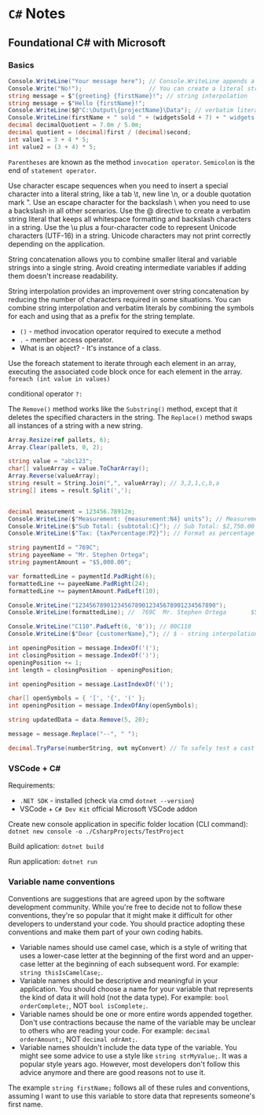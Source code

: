 # `C#` Notes

## Foundational C# with Microsoft

### Basics

```c#
Console.WriteLine("Your message here"); // Console.WriteLine appends a new line after the output.
Console.Write("No!");                   // You can create a literal string in C# using double quotation marks.
string message = $"{greeting} {firstName}!"; // string interpolation
string message = $"Hello {firstName}!";
Console.WriteLine($@"C:\Output\{projectName}\Data"); // verbatim literals and string interpolation
Console.WriteLine(firstName + " sold " + (widgetsSold + 7) + " widgets.");
decimal decimalQuotient = 7.0m / 5.0m;
decimal quotient = (decimal)first / (decimal)second;
int value1 = 3 + 4 * 5;
int value2 = (3 + 4) * 5;
```

`Parentheses` are known as the method `invocation operator`.
`Semicolon` is the end of `statement operator`.


Use character escape sequences when you need to insert a special character into a literal string, like a tab \t, new line \n, or a double quotation mark \".
Use an escape character for the backslash \\ when you need to use a backslash in all other scenarios.
Use the @ directive to create a verbatim string literal that keeps all whitespace formatting and backslash characters in a string.
Use the \u plus a four-character code to represent Unicode characters (UTF-16) in a string.
Unicode characters may not print correctly depending on the application.

String concatenation allows you to combine smaller literal and variable strings into a single string.
Avoid creating intermediate variables if adding them doesn't increase readability.

String interpolation provides an improvement over string concatenation by reducing the number of characters required in some situations.
You can combine string interpolation and verbatim literals by combining the symbols for each and using that as a prefix for the string template.

- `()` - method invocation operator required to execute a method
- `.` - member access operator.
- What is an object?  - It's instance of a class.

Use the foreach statement to iterate through each element in an array, executing the associated code block once for each element in the array.
`foreach (int value in values)`

conditional operator `?:`

The `Remove()` method works like the `Substring()` method, except that it deletes the specified characters in the string.
The `Replace()` method swaps all instances of a string with a new string.


```c#
Array.Resize(ref pallets, 6);
Array.Clear(pallets, 0, 2);

string value = "abc123";
char[] valueArray = value.ToCharArray();
Array.Reverse(valueArray);
string result = String.Join(",", valueArray); // 3,2,1,c,b,a
string[] items = result.Split(',');


decimal measurement = 123456.78912m;
Console.WriteLine($"Measurement: {measurement:N4} units"); // Measurement: 123,456.7891 units // formatted as number
Console.WriteLine($"Sub Total: {subtotal:C}"); // Sub Total: $2,750.00 // formatted as currency
Console.WriteLine($"Tax: {taxPercentage:P2}"); // Format as percentage

string paymentId = "769C";
string payeeName = "Mr. Stephen Ortega";
string paymentAmount = "$5,000.00";

var formattedLine = paymentId.PadRight(6);
formattedLine += payeeName.PadRight(24);
formattedLine += paymentAmount.PadLeft(10);

Console.WriteLine("1234567890123456789012345678901234567890");
Console.WriteLine(formattedLine); //  769C  Mr. Stephen Ortega       $5,000.00

Console.WriteLine("C110".PadLeft(6, '0')); // 00C110
Console.WriteLine($"Dear {customerName},"); // $ - string interpolation operator

int openingPosition = message.IndexOf('(');
int closingPosition = message.IndexOf(')');
openingPosition += 1;
int length = closingPosition - openingPosition;

int openingPosition = message.LastIndexOf('(');

char[] openSymbols = { '[', '{', '(' };
int openingPosition = message.IndexOfAny(openSymbols);

string updatedData = data.Remove(5, 20);

message = message.Replace("--", " ");

decimal.TryParse(numberString, out myConvert) // To safely test a cast operation
```

### VSCode + C#

Requirements:

- `.NET SDK` - installed (check via cmd `dotnet --version`)
- VSCode + `C# Dev Kit` official Microsoft VSCode addon

Create new console application in specific folder location (CLI command):
`dotnet new console -o ./CsharpProjects/TestProject`

Build aplication:
`dotnet build`

Run application:
`dotnet run`

### Variable name conventions

Conventions are suggestions that are agreed upon by the software development community. While you're free to decide not to follow these conventions, they're so popular that it might make it difficult for other developers to understand your code. You should practice adopting these conventions and make them part of your own coding habits.

- Variable names should use camel case, which is a style of writing that uses a lower-case letter at the beginning of the first word and an upper-case letter at the beginning of each subsequent word. For example: `string thisIsCamelCase;`.
- Variable names should be descriptive and meaningful in your application. You should choose a name for your variable that represents the kind of data it will hold (not the data type). For example: `bool orderComplete;`, NOT `bool isComplete;`.
- Variable names should be one or more entire words appended together. Don't use contractions because the name of the variable may be unclear to others who are reading your code. For example: `decimal orderAmount;`, NOT `decimal odrAmt;`.
- Variable names shouldn't include the data type of the variable. You might see some advice to use a style like `string strMyValue;`. It was a popular style years ago. However, most developers don't follow this advice anymore and there are good reasons not to use it.

The example `string firstName;` follows all of these rules and conventions, assuming I want to use this variable to store data that represents someone's first name.
